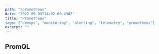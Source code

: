 ```yaml
---
path: "/prometheus"
date: "2022-09-03T14:02:00.438Z"
title: "Prometheus"
tags: ["devops", "monitoring", "alerting", "telemetry", "prometheus"]
excerpt: ""
---
```


## PromQL


